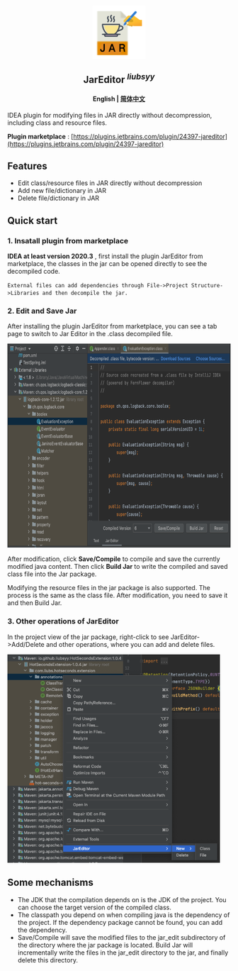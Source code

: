 
<div align="center">
  <img align="center" src="./img/logo.png" width="120" height="120" />
</div>

<h2 align="center"/>JarEditor <sup><em>liubsyy</em></sup></h2>

<h4 align="center"><strong>English</strong> | <a href="./README_CN.md">简体中文</a></h4>

IDEA plugin for modifying files in JAR directly without decompression, including class and resource files.

**Plugin marketplace** : [https://plugins.jetbrains.com/plugin/24397-jareditor](https://plugins.jetbrains.com/plugin/24397-jareditor)

## Features
- Edit class/resource files in JAR directly without decompression
- Add new file/dictionary in JAR
- Delete file/dictionary in JAR

## Quick start

### 1. Insatall plugin from marketplace
**IDEA at least version 2020.3** , first install the plugin JarEditor from marketplace, the classes in the jar can be opened directly to see the decompiled code. 

`External files can add dependencies through File->Project Structure->Libraries and then decompile the jar.`

### 2. Edit and Save Jar
After installing the plugin JarEditor from marketplace, you can see a tab page to switch to Jar Editor in the .class decompiled file.

<img src="./img/JarEditor_whole.png" width="720" height="460" />

After modification, click **Save/Compile** to compile and save the currently modified java content. Then click **Build Jar** to write the compiled and saved class file into the Jar package.

Modifying the resource files in the jar package is also supported. The process is the same as the class file. After modification, you need to save it and then Build Jar.


### 3. Other operations of JarEditor
In the project view of the jar package, right-click to see JarEditor->Add/Delete and other operations, where you can add and delete files.

<img src="./img/JarEditor_add_delete.png" width="480" height="470" />


## Some mechanisms
- The JDK that the compilation depends on is the JDK of the project. You can choose the target version of the compiled class.
- The classpath you depend on when compiling java is the dependency of the project. If the dependency package cannot be found, you can add the dependency.
- Save/Compile will save the modified files to the jar_edit subdirectory of the directory where the jar package is located. Build Jar will incrementally write the files in the jar_edit directory to the jar, and finally delete this directory.

